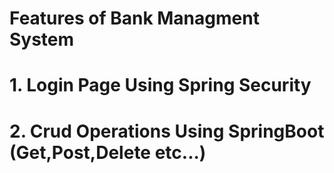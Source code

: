 # Features of Bank Managment System
# 1. Login Page Using Spring Security
# 2. Crud Operations Using SpringBoot (Get,Post,Delete etc...)
